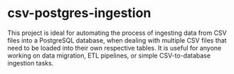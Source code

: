 # csv-postgres-ingestion
This project is ideal for automating the process of ingesting data from CSV files into a PostgreSQL database, when dealing with multiple CSV files that need to be loaded into their own respective tables. It is useful for anyone working on data migration, ETL pipelines, or simple CSV-to-database ingestion tasks.
